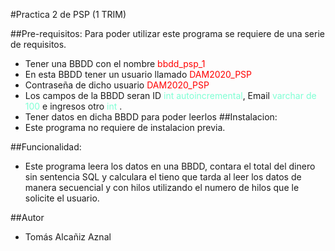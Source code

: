 #Practica 2 de PSP (1 TRIM)

##Pre-requisitos:
Para poder utilizar este programa se requiere de una serie de requisitos.
+ Tener una BBDD con el nombre <font color="red">bbdd_psp_1</font>
+ En esta BBDD tener un usuario llamado <font color="red">DAM2020_PSP</font>
+ Contraseña de dicho usuario <font color="red">DAM2020_PSP</font>
+ Los campos de la BBDD seran ID <font color="aquamarine">int autoincremental</font>, Email <font color="aquamarine">varchar de 100</font> e ingresos otro <font color="aquamarine">int</font> .
+ Tener datos en dicha BBDD para poder leerlos
##Instalacion:
+ Este programa no requiere de instalacion previa.

##Funcionalidad:
+ Este programa leera los datos en una BBDD, contara el total del dinero sin sentencia SQL y calculara el tieno que tarda al leer los datos de manera secuencial y con hilos utilizando el numero de hilos que le solicite el usuario.

##Autor

+ Tomás Alcañiz Aznal